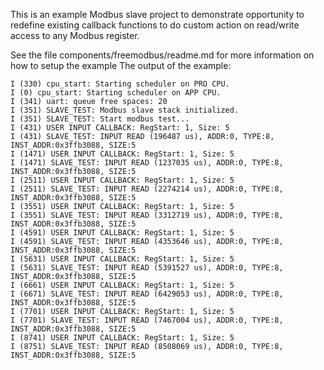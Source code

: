 This is an example Modbus slave project to demonstrate opportunity to redefine existing callback functions to do custom action on read/write access to any Modbus register.

See the file components/freemodbus/readme.md for more information on how to setup the example
The output of the example:
```
I (330) cpu_start: Starting scheduler on PRO CPU.
I (0) cpu_start: Starting scheduler on APP CPU.
I (341) uart: queue free spaces: 20
I (351) SLAVE_TEST: Modbus slave stack initialized.
I (351) SLAVE_TEST: Start modbus test...
I (431) USER INPUT CALLBACK: RegStart: 1, Size: 5
I (431) SLAVE_TEST: INPUT READ (196487 us), ADDR:0, TYPE:8, INST_ADDR:0x3ffb3088, SIZE:5
I (1471) USER INPUT CALLBACK: RegStart: 1, Size: 5
I (1471) SLAVE_TEST: INPUT READ (1237035 us), ADDR:0, TYPE:8, INST_ADDR:0x3ffb3088, SIZE:5
I (2511) USER INPUT CALLBACK: RegStart: 1, Size: 5
I (2511) SLAVE_TEST: INPUT READ (2274214 us), ADDR:0, TYPE:8, INST_ADDR:0x3ffb3088, SIZE:5
I (3551) USER INPUT CALLBACK: RegStart: 1, Size: 5
I (3551) SLAVE_TEST: INPUT READ (3312719 us), ADDR:0, TYPE:8, INST_ADDR:0x3ffb3088, SIZE:5
I (4591) USER INPUT CALLBACK: RegStart: 1, Size: 5
I (4591) SLAVE_TEST: INPUT READ (4353646 us), ADDR:0, TYPE:8, INST_ADDR:0x3ffb3088, SIZE:5
I (5631) USER INPUT CALLBACK: RegStart: 1, Size: 5
I (5631) SLAVE_TEST: INPUT READ (5391527 us), ADDR:0, TYPE:8, INST_ADDR:0x3ffb3088, SIZE:5
I (6661) USER INPUT CALLBACK: RegStart: 1, Size: 5
I (6671) SLAVE_TEST: INPUT READ (6429053 us), ADDR:0, TYPE:8, INST_ADDR:0x3ffb3088, SIZE:5
I (7701) USER INPUT CALLBACK: RegStart: 1, Size: 5
I (7701) SLAVE_TEST: INPUT READ (7467004 us), ADDR:0, TYPE:8, INST_ADDR:0x3ffb3088, SIZE:5
I (8741) USER INPUT CALLBACK: RegStart: 1, Size: 5
I (8751) SLAVE_TEST: INPUT READ (8508069 us), ADDR:0, TYPE:8, INST_ADDR:0x3ffb3088, SIZE:5
```
